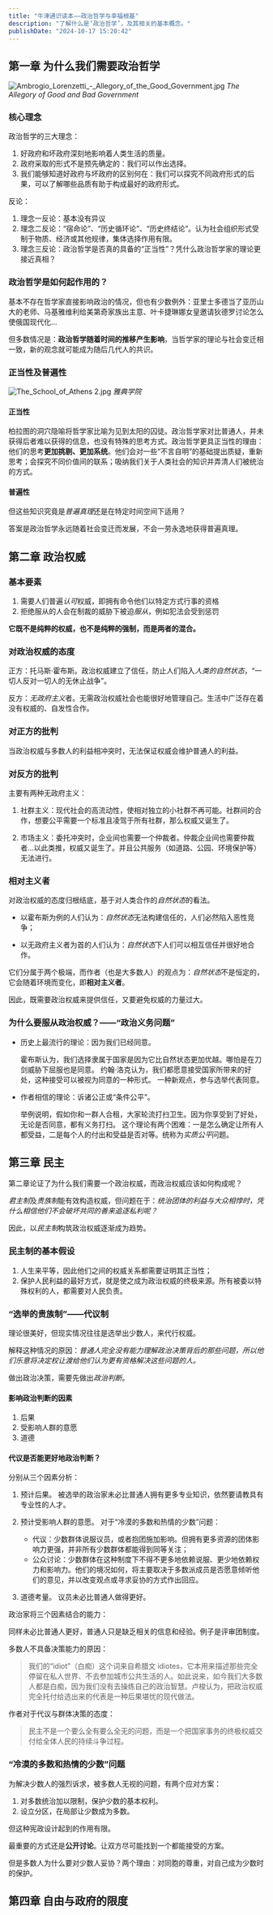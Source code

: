 ```yaml
---
title: "牛津通识读本——政治哲学与幸福根基"
description: "了解什么是‘政治哲学’，及其相关的基本概念。"
publishDate: "2024-10-17 15:20:42"
---
```


## 第一章 为什么我们需要政治哲学

<!-- 好政府和坏政府的寓言 -->

![Ambrogio_Lorenzetti_-_Allegory_of_the_Good_Government.jpg](https://s2.loli.net/2024/10/21/1i39LcMFCveAS7y.jpg)
*The Allegory of Good and Bad Government*

### 核心理念

政治哲学的三大理念：

1. 好政府和坏政府深刻地影响着人类生活的质量。
2. 政府采取的形式不是预先确定的：我们可以作出选择。
3. 我们能够知道好政府与坏政府的区别何在：我们可以探究不同政府形式的后果，可以了解哪些品质有助于构成最好的政府形式。

反论：

1. 理念一反论：基本没有异议
2. 理念二反论：“宿命论”、“历史循环论”、“历史终结论”。认为社会组织形式受制于物质、经济或其他规律，集体选择作用有限。
3. 理念三反论：政治哲学是否真的具备的“正当性”？凭什么政治哲学家的理论更接近真相？

### 政治哲学是如何起作用的？

基本不存在哲学家直接影响政治的情况，但也有少数例外：亚里士多德当了亚历山大的老师、马基雅维利给美第奇家族出主意、叶卡捷琳娜女皇邀请狄德罗讨论怎么使俄国现代化...

但多数情况是：**政治哲学随着时间的推移产生影响**，当哲学家的理论与社会变迁相一致，新的观念就可能成为随后几代人的共识。

### 正当性及普遍性

![The_School_of_Athens _2_.jpg](https://s2.loli.net/2024/10/21/If2uoMxmUdRhCJL.jpg)
*雅典学院*

#### 正当性

柏拉图的洞穴隐喻将哲学家比喻为见到太阳的囚徒。政治哲学家对比普通人，并未获得后者难以获得的信息，也没有特殊的思考方式。政治哲学更具正当性的理由：他们的思考**更加挑剔、更加系统**。他们会对一些“不言自明”的基础提出质疑，重新思考；会探究不同价值间的联系；吸纳我们关于人类社会的知识并弄清人们被统治的方式。

#### 普遍性

但这些知识究竟是*普遍真理*还是在特定时间空间下适用？

答案是政治哲学永远随着社会变迁而发展，不会一劳永逸地获得普遍真理。

## 第二章 政治权威

### 基本要素

1. 需要人们普遍*认可*权威，即拥有命令他们以特定方式行事的资格
2. 拒绝服从的人会在制裁的威胁下被迫*服从*，例如犯法会受到惩罚

**它既不是纯粹的权威，也不是纯粹的强制，而是两者的混合。**

### 对政治权威的态度

正方：托马斯·霍布斯。政治权威建立了信任，防止人们陷入*人类的自然状态*，“一切人反对一切人的无休止战争”。

反方：*无政府主义*者。无需政治权威社会也能很好地管理自己。生活中广泛存在着没有权威的、自发性合作。

### 对正方的批判

当政治权威与多数人的利益相冲突时，无法保证权威会维护普通人的利益。

### 对反方的批判

主要有两种无政府主义：

1. 社群主义：现代社会的高流动性，使相对独立的小社群不再可能。社群间的合作，想要公平需要一个标准且凌驾于所有社群，那么权威又诞生了。

2. 市场主义：委托冲突时，企业间也需要一个仲裁者。仲裁企业间也需要仲裁者...以此类推，权威又诞生了。并且公共服务（如道路、公园、环境保护等）无法进行。

### 相对主义者

对政治权威的态度归根结底，基于对人类合作的*自然状态*的看法。

- 以霍布斯为例的人们认为：*自然状态*无法构建信任的，人们必然陷入恶性竞争；

- 以无政府主义者为首的人们认为：*自然状态*下人们可以相互信任并很好地合作。

它们分属于两个极端，而作者（也是大多数人）的观点为：*自然状态*不是恒定的，它会随着环境而变化，即**相对主义者**。

因此，既需要政治权威来提供信任，又要避免权威的力量过大。

### 为什么要服从政治权威？——“政治义务问题”

- 历史上最流行的理论：因为我们已经同意。

  霍布斯认为，我们选择隶属于国家是因为它比自然状态更加优越。哪怕是在刀剑威胁下屈服也是同意。
  约翰·洛克认为，我们都愿意接受国家所带来的好处，这种接受可以被视为同意的一种形式。
  一种新观点，参与选举代表同意。

- 作者相信的理论：诉诸公正或“条件公平”。

  举例说明，假如你和一群人合租，大家轮流打扫卫生。因为你享受到了好处，无论是否同意，都有义务打扫。
  这个理论有两个困难：一是怎么确定让所有人都受益，二是每个人的付出和受益是否对等。统称为*实质公平*问题。

## 第三章 民主

第二章论证了为什么我们需要一个政治权威，而政治权威应该如何构成呢？

*君主制*及*贵族制*能有效构造权威，但问题在于：*统治团体的利益与大众相悖时，凭什么相信他们不会破坏共同的善来追逐私利呢？*

因此，以*民主制*构筑政治权威逐渐成为趋势。

### 民主制的基本假设

1. 人生来平等，因此他们之间的权威关系都需要证明其正当性；
2. 保护人民利益的最好方式，就是使之成为政治权威的终极来源。所有被委以特殊权利的人，都需要对人民负责。

### “选举的贵族制”——代议制

理论很美好，但现实情况往往是选举出少数人，来代行权威。

解释这种情况的原因：*普通人完全没有能力理解政治决策背后的那些问题，所以他们乐意将决定权让渡给他们认为更有资格解决这些问题的人。*

做出政治决策，需要先做出*政治判断*。

#### 影响政治判断的因素

1. 后果
2. 受影响人群的意愿
3. 道德

#### 代议是否能更好地政治判断？

分别从三个因素分析：

1. 预计后果。
   被选举的政治家未必比普通人拥有更多专业知识，依然要请教具有专业性的人才。

2. 预计受影响人群的意愿。
   对于“冷漠的多数和热情的少数”问题：

   - 代议：少数群体说服议员，或者抱团施加影响。但拥有更多资源的团体影响力更强，并非所有少数群体都能得到同等关注；
   - 公众讨论：少数群体在这种制度下不得不更多地依赖说服、更少地依赖权力和影响力。他们的境况如何，将主要取决于多数派成员是否愿意倾听他们的意见，并以改变观点或寻求妥协的方式作出回应。

3. 道德考量。
   议员未必比普通人做得更好。

政治家将三个因素结合的能力：

同样未必比普通人更好，普通人只是缺乏相关的信息和经验。例子是评审团制度。

多数人不具备决策能力的原因：

> 我们的“idiot”（白痴）这个词来自希腊文 idiotes，它本用来描述那些完全停留在私人世界、不去参加城市公共生活的人。如此说来，如今我们大多数人都是白痴，因为我们没有去操练自己的政治智慧。卢梭认为，把政治权威完全托付给选出来的代表是一种后果堪忧的现代做法。

作者对于代议与群体决策的态度：

> 民主不是一个要么全有要么全无的问题，而是一个把国家事务的终极权威交付给全体人民的持续斗争过程。

### “冷漠的多数和热情的少数”问题

为解决少数人的强烈诉求，被多数人无视的问题，有两个应对方案：

1. 对多数统治加以限制，保护少数的基本权利。
2. 设立分区，在局部让少数成为多数。

但这种宪政设计起到的作用有限。

最重要的方式还是**公开讨论**。让双方尽可能找到一个都能接受的方案。

但是多数人为什么要对少数人妥协？两个理由：对同胞的尊重，对自己成为少数时的保护。

## 第四章 自由与政府的限度

